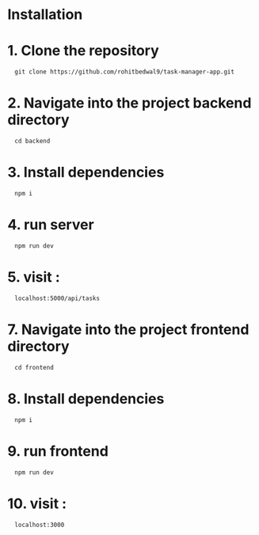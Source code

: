 # Installation
  # 1. Clone the repository
      git clone https://github.com/rohitbedwal9/task-manager-app.git

  # 2. Navigate into the project backend directory
      cd backend

  # 3. Install dependencies
      npm i
  
  # 4. run server 
      npm run dev

  # 5. visit : 
      localhost:5000/api/tasks
      
  # 7. Navigate into the project frontend directory
      cd frontend
      
  # 8. Install dependencies
      npm i
      
  # 9. run frontend
      npm run dev
      
  # 10. visit : 
      localhost:3000
